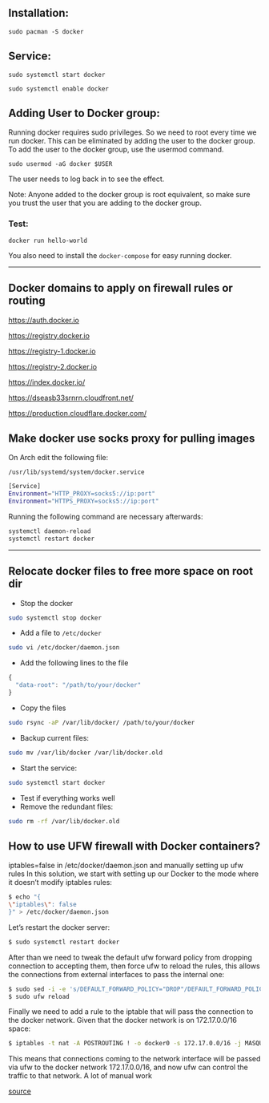## Installation:
```
sudo pacman -S docker
```

## Service:
```
sudo systemctl start docker
```

```
sudo systemctl enable docker
```
## Adding User to Docker group:
Running docker requires sudo privileges. So we need to root every time we run docker. This can be eliminated by adding the user to the docker group. To add the user to the docker group, use the usermod command.

```
sudo usermod -aG docker $USER
```
The user needs to log back in to see the effect.

Note: Anyone added to the docker group is root equivalent, so make sure you trust the user that you are adding to the docker group.


### Test:
```
docker run hello-world
```


You also need to install the `docker-compose` for easy running docker.

---
##  Docker domains to apply on firewall rules or routing
https://auth.docker.io

https://registry.docker.io

https://registry-1.docker.io

https://registry-2.docker.io

https://index.docker.io/

https://dseasb33srnrn.cloudfront.net/

https://production.cloudflare.docker.com/


## Make docker use socks proxy for pulling images

On Arch edit the following file:
```
/usr/lib/systemd/system/docker.service
```

```bash
[Service]
Environment="HTTP_PROXY=socks5://ip:port"
Environment="HTTPS_PROXY=socks5://ip:port"
```

Running the following command are necessary afterwards:

```bash
systemctl daemon-reload
systemctl restart docker
```
---

## Relocate docker files to free more space on root dir

- Stop the docker
```bash
sudo systemctl stop docker
```
- Add a file to `/etc/docker`

```bash
sudo vi /etc/docker/daemon.json
```
- Add the following lines to the file

```javascript
{
  "data-root": "/path/to/your/docker"
}
```
- Copy the files
```bash
sudo rsync -aP /var/lib/docker/ /path/to/your/docker
```

- Backup current files:
```bash
sudo mv /var/lib/docker /var/lib/docker.old
```
- Start the service:
```bash
sudo systemctl start docker
```
- Test if everything works well
- Remove the redundant files:
```bash
sudo rm -rf /var/lib/docker.old
```








## How to use UFW firewall with Docker containers?

iptables=false in /etc/docker/daemon.json and manually setting up ufw rules
In this solution, we start with setting up our Docker to the mode where it doesn’t modify iptables rules:


```bash
$ echo "{
\"iptables\": false
}" > /etc/docker/daemon.json
```
Let’s restart the docker server:

```bash
$ sudo systemctl restart docker
```
After than we need to tweak the default ufw forward policy from dropping connection to accepting them, then force ufw to reload the rules, this allows the connections from external interfaces to pass the internal one: 

```bash
$ sudo sed -i -e 's/DEFAULT_FORWARD_POLICY="DROP"/DEFAULT_FORWARD_POLICY="ACCEPT"/g' /etc/default/ufw
$ sudo ufw reload
```
Finally we need to add a rule to the iptable that will pass the connection to the docker network. Given that the docker network is on 172.17.0.0/16 space:

```bash
$ iptables -t nat -A POSTROUTING ! -o docker0 -s 172.17.0.0/16 -j MASQUERADE
```
This means that connections coming to the network interface will be passed via ufw to the docker network 172.17.0.0/16, and now ufw can control the traffic to that network. A lot of manual work

[source](https://blog.jarrousse.org/2023/03/18/how-to-use-ufw-firewall-with-docker-containers/)
